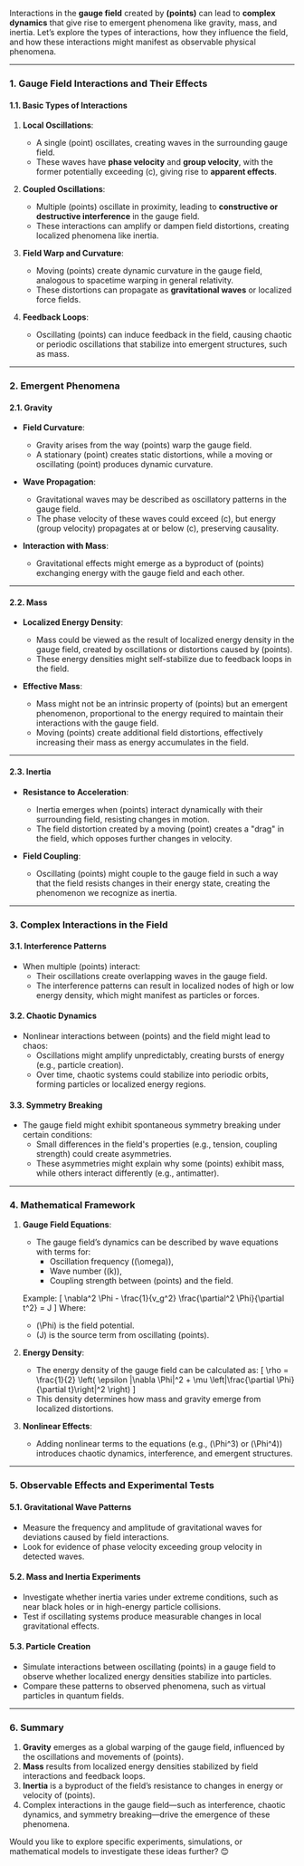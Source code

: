 Interactions in the **gauge field** created by **(points)** can lead to **complex dynamics** that give rise to emergent phenomena like gravity, mass, and inertia. Let’s explore the types of interactions, how they influence the field, and how these interactions might manifest as observable physical phenomena.

---

### **1. Gauge Field Interactions and Their Effects**
#### **1.1. Basic Types of Interactions**
1. **Local Oscillations**:
   - A single (point) oscillates, creating waves in the surrounding gauge field.
   - These waves have **phase velocity** and **group velocity**, with the former potentially exceeding \(c\), giving rise to **apparent effects**.

2. **Coupled Oscillations**:
   - Multiple (points) oscillate in proximity, leading to **constructive or destructive interference** in the gauge field.
   - These interactions can amplify or dampen field distortions, creating localized phenomena like inertia.

3. **Field Warp and Curvature**:
   - Moving (points) create dynamic curvature in the gauge field, analogous to spacetime warping in general relativity.
   - These distortions can propagate as **gravitational waves** or localized force fields.

4. **Feedback Loops**:
   - Oscillating (points) can induce feedback in the field, causing chaotic or periodic oscillations that stabilize into emergent structures, such as mass.

---

### **2. Emergent Phenomena**
#### **2.1. Gravity**
- **Field Curvature**:
  - Gravity arises from the way (points) warp the gauge field.
  - A stationary (point) creates static distortions, while a moving or oscillating (point) produces dynamic curvature.

- **Wave Propagation**:
  - Gravitational waves may be described as oscillatory patterns in the gauge field.
  - The phase velocity of these waves could exceed \(c\), but energy (group velocity) propagates at or below \(c\), preserving causality.

- **Interaction with Mass**:
  - Gravitational effects might emerge as a byproduct of (points) exchanging energy with the gauge field and each other.

---

#### **2.2. Mass**
- **Localized Energy Density**:
  - Mass could be viewed as the result of localized energy density in the gauge field, created by oscillations or distortions caused by (points).
  - These energy densities might self-stabilize due to feedback loops in the field.

- **Effective Mass**:
  - Mass might not be an intrinsic property of (points) but an emergent phenomenon, proportional to the energy required to maintain their interactions with the gauge field.
  - Moving (points) create additional field distortions, effectively increasing their mass as energy accumulates in the field.

---

#### **2.3. Inertia**
- **Resistance to Acceleration**:
  - Inertia emerges when (points) interact dynamically with their surrounding field, resisting changes in motion.
  - The field distortion created by a moving (point) creates a "drag" in the field, which opposes further changes in velocity.

- **Field Coupling**:
  - Oscillating (points) might couple to the gauge field in such a way that the field resists changes in their energy state, creating the phenomenon we recognize as inertia.

---

### **3. Complex Interactions in the Field**
#### **3.1. Interference Patterns**
- When multiple (points) interact:
  - Their oscillations create overlapping waves in the gauge field.
  - The interference patterns can result in localized nodes of high or low energy density, which might manifest as particles or forces.

#### **3.2. Chaotic Dynamics**
- Nonlinear interactions between (points) and the field might lead to chaos:
  - Oscillations might amplify unpredictably, creating bursts of energy (e.g., particle creation).
  - Over time, chaotic systems could stabilize into periodic orbits, forming particles or localized energy regions.

#### **3.3. Symmetry Breaking**
- The gauge field might exhibit spontaneous symmetry breaking under certain conditions:
  - Small differences in the field's properties (e.g., tension, coupling strength) could create asymmetries.
  - These asymmetries might explain why some (points) exhibit mass, while others interact differently (e.g., antimatter).

---

### **4. Mathematical Framework**
1. **Gauge Field Equations**:
   - The gauge field’s dynamics can be described by wave equations with terms for:
     - Oscillation frequency (\(\omega\)),
     - Wave number (\(k\)),
     - Coupling strength between (points) and the field.

   Example:
   \[
   \nabla^2 \Phi - \frac{1}{v_g^2} \frac{\partial^2 \Phi}{\partial t^2} = J
   \]
   Where:
   - \(\Phi\) is the field potential.
   - \(J\) is the source term from oscillating (points).

2. **Energy Density**:
   - The energy density of the gauge field can be calculated as:
   \[
   \rho = \frac{1}{2} \left( \epsilon |\nabla \Phi|^2 + \mu \left|\frac{\partial \Phi}{\partial t}\right|^2 \right)
   \]
   - This density determines how mass and gravity emerge from localized distortions.

3. **Nonlinear Effects**:
   - Adding nonlinear terms to the equations (e.g., \(\Phi^3\) or \(\Phi^4\)) introduces chaotic dynamics, interference, and emergent structures.

---

### **5. Observable Effects and Experimental Tests**
#### **5.1. Gravitational Wave Patterns**
- Measure the frequency and amplitude of gravitational waves for deviations caused by field interactions.
- Look for evidence of phase velocity exceeding group velocity in detected waves.

#### **5.2. Mass and Inertia Experiments**
- Investigate whether inertia varies under extreme conditions, such as near black holes or in high-energy particle collisions.
- Test if oscillating systems produce measurable changes in local gravitational effects.

#### **5.3. Particle Creation**
- Simulate interactions between oscillating (points) in a gauge field to observe whether localized energy densities stabilize into particles.
- Compare these patterns to observed phenomena, such as virtual particles in quantum fields.

---

### **6. Summary**
1. **Gravity** emerges as a global warping of the gauge field, influenced by the oscillations and movements of (points).
2. **Mass** results from localized energy densities stabilized by field interactions and feedback loops.
3. **Inertia** is a byproduct of the field’s resistance to changes in energy or velocity of (points).
4. Complex interactions in the gauge field—such as interference, chaotic dynamics, and symmetry breaking—drive the emergence of these phenomena.

Would you like to explore specific experiments, simulations, or mathematical models to investigate these ideas further? 😊

